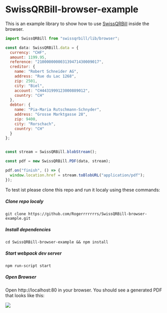 # SwissQRBill-browser-example

This is an example library to show how to use [SwissQRBill](https://github.com/Rogerrrrrrrs/SwissQRBill/) inside the browser.

```js
import SwissQRBill from "swissqrbill/lib/browser";

const data: SwissQRBill.data = {
  currency: "CHF",
  amount: 1199.95,
  reference: "210000000003139471430009017",
  creditor: {
    name: "Robert Schneider AG",
    address: "Rue du Lac 1268",
    zip: 2501,
    city: "Biel",
    account: "CH4431999123000889012",
    country: "CH"
  },
  debtor: {
    name: "Pia-Maria Rutschmann-Schnyder",
    address: "Grosse Marktgasse 28",
    zip: 9400,
    city: "Rorschach",
    country: "CH"
  }
};


const stream = SwissQRBill.blobStream();

const pdf = new SwissQRBill.PDF(data, stream);

pdf.on("finish", () => {
  window.location.href = stream.toBlobURL("application/pdf");
});
```

To test ist please clone this repo and run it localy using these commands:

##### Clone repo localy

`git clone https://github.com/Rogerrrrrrrs/SwissQRBill-browser-example.git`

##### Install dependencies

`cd SwissQRBill-browser-example && npm install`

##### Start webpack dev server

`npm run-script start`

##### Open Browser

Open http://localhost:80 in your browser. You should see a generated PDF that looks like this:

[<img src="https://raw.githubusercontent.com/Rogerrrrrrrs/SwissQRBill/master/assets/qrbill.png">](https://github.com/Rogerrrrrrrs/SwissQRBill/blob/master/assets/qrbill.pdf)